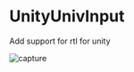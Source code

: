 # UnityUnivInput
Add support for rtl for unity

![capture](https://cloud.githubusercontent.com/assets/7281294/11425831/8af9bd5a-9460-11e5-8c2e-882afccdd0e9.PNG)
